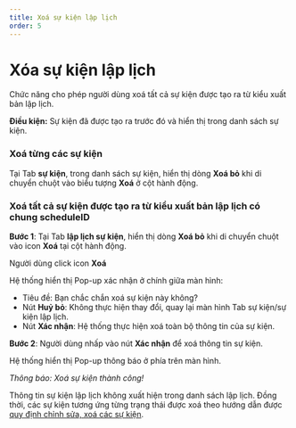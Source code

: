 ```yaml
---
title: Xoá sự kiện lập lịch
order: 5
---
```


# Xóa sự kiện lập lịch

Chức năng cho phép người dùng xoá tất cả sự kiện được tạo ra từ kiểu xuất bản lập lịch.

**Điều kiện:** Sự kiện đã được tạo ra trước đó và hiển thị trong danh sách sự kiện.

### Xoá từng các sự kiện

Tại Tab **sự kiện**, trong danh sách sự kiện, hiển thị dòng **Xoá bỏ** khi di chuyển chuột vào biểu tượng **Xoá** ở cột hành động.

### Xoá tất cả sự kiện được tạo ra từ kiểu xuất bản lập lịch có chung scheduleID

**Bước 1**: Tại Tab **lập lịch sự kiện**, hiển thị dòng **Xoá bỏ** khi di chuyển chuột vào icon **Xoá** tại cột hành động.

Người dùng click icon **Xoá**

Hệ thống hiển thị Pop-up xác nhận ở chính giữa màn hình:

 <!-- ![]() -->

- Tiêu đề: Bạn chắc chắn xoá sự kiện này không?
- Nút **Huỷ bỏ**: Không thực hiện thay đổi, quay lại màn hình Tab sự kiện/sự kiện lập lịch.
- Nút **Xác nhận**: Hệ thống thực hiện xoá toàn bộ thông tin của sự kiện.

**Bước 2**:
Người dùng nhấp vào nút **Xác nhận** để xoá thông tin sự kiện.

Hệ thống hiển thị Pop-up thông báo ở phía trên màn hình.

 <!-- ![]() -->

_Thông báo: Xoá sự kiện thành công!_

Thông tin sự kiện lập lịch không xuất hiện trong danh sách lập lịch. Đồng thời, các sự kiện tương ứng từng trạng thái được xoá theo hướng dẫn được [quy định chỉnh sửa, xoá các sự kiện](../3-event/3.2-edit#bảng-mô-tả-các-quy-định-trạng-thái-chỉnh-sửa-sự-kiện).
